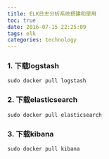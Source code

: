 ```yaml
---
title: ELK日志分析系统搭建和使用
toc: true
date: 2016-07-15 22:25:09
tags: elk
categories: technology
---
```


<!--more-->

### 1. 下载logstash
```
sudo docker pull logstash
```

### 2. 下载elasticsearch

```
sudo docker pull elasticsearch
```

### 3. 下载kibana

```
sudo docker pull kibana
```
